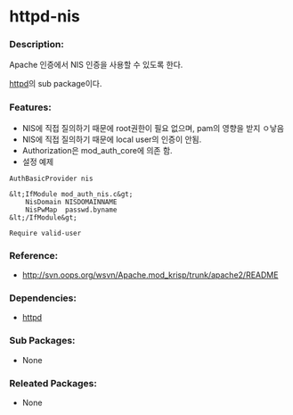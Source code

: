 # httpd-nis

### Description:

Apache 인증에서 NIS 인증을 사용할 수 있도록 한다.

[httpd](pkg-base-httpd.md)의 sub package이다.

### Features:

* NIS에 직접 질의하기 때문에 root권한이 필요 없으며, pam의 영향을 받지 ㅇ낳음
* NIS에 직접 질의하기 때문에 local user의 인증이 안됨.
* Authorization은 mod_auth_core에 의존 함.
* 설정 예제

```httpd
AuthBasicProvider nis

&lt;IfModule mod_auth_nis.c&gt;
    NisDomain NISDOMAINNAME
    NisPwMap  passwd.byname
&lt;/IfModule&gt;

Require valid-user
```

### Reference:

* http://svn.oops.org/wsvn/Apache.mod_krisp/trunk/apache2/README

### Dependencies:
* [httpd](pkg-base-httpd.md)

### Sub Packages:
* None


### Releated Packages:
* None
